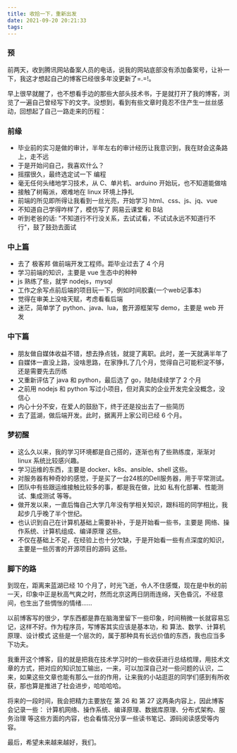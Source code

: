 ```yaml
---
title: 收拾一下，重新出发
date: 2021-09-20 20:21:33
tags:
---
```


### 预
前两天，收到腾讯网站备案人员的电话，说我的网站底部没有添加备案号，让补一下，我这才想起自己的博客已经很多年没更新了=.=!。

早上很早就醒了，也不想看手边的那些大部头技术书，于是就打开了我的博客，浏览了一遍自己曾经写下的文字。没想到，看到有些文章时竟忍不住产生一丝丝感动，回想起了自己一路走来的历程：

### 前缘
- 毕业前的实习是做的审计，半年左右的审计经历让我意识到，我在财会这条路上，走不远
- 于是开始问自己，我喜欢什么？
- 摇摆很久，最终选定试一下 编程
- 毫无任何头绪地学习技术，从 C、单片机、arduino 开始玩，也不知道能做啥
- 接触了树莓派，艰难地在 linux 环境上挣扎
- 前端的所见即所得让我看到一丝光亮，开始学习 html、css、js、jq、vue
- 不知道自己学得咋样了，模仿写了 网易云课堂 和 B站
- 听到老爸的话: "不知道行不行没关系，去试试看，不试试永远不知道行不行"，鼓了鼓劲去面试

### 中上篇
- 去了 极客邦 做前端开发工程师。距毕业过去了 4 个月
- 学习前端的知识，主要是 vue 生态中的种种
- js 熟练了些，就学 nodejs，mysql
- 工作之余写点前后端的项目玩一下，例如时间胶囊(一个web记事本)
- 觉得在审美上没啥天赋，考虑看看后端
- 迷茫，简单学了 python、java、lua，套开源框架写 demo，主要是 web 开发

### 中下篇
- 朋友做自媒体收益不错，想去挣点钱，就提了离职。此时，差一天就满半年了
- 自媒体一直没上路，没啥思路，在家挣扎了几个月，觉得自己可能积淀不够，还是需要先去历练
- 又重新评估了 java 和 python，最后选了 go，陆陆续续学了 2 个月
- 之前用 nodejs 和 python 写过小项目，但对真实的企业开发完全没概念，没信心
- 内心十分不安，在爱人的鼓励下，终于还是投出去了一些简历
- 去了蓝湖，做后端开发。此时，据离开上家公司已经 6 个月。

### 梦初醒
- 这么久以来，我的学习环境都是自己搭的，逐渐也有了些熟练度，渐渐对 linux 系统比较感兴趣。
- 学习运维的东西，主要是 docker、k8s、ansible、shell 这些。
- 对服务器有种奇妙的感觉，于是买了一台24核的Dell服务器，用于平常测试。
- 团队中有些跟运维接触比较多的事，都是我在做，比如 私有化部署、性能测试、集成测试 等等。
- 做开发以来，一直后悔自己大学几年没有学相关知识，跟科班的同学相比，我起步几乎晚了半个世纪。
- 也认识到自己在计算机基础上需要补补，于是开始看一些书，主要是 网络、操作系统、计算机组成、编译原理 这些。
- 不仅在基础上不足，在经验上也十分欠缺，于是开始看一些有点深度的知识，主要是一些厉害的开源项目的源码 这些。

### 脚下的路
到现在，距离来蓝湖已经 10 个月了，时光飞逝，令人不住感慨，现在是中秋的前一天，印象中正是秋高气爽之时，然而北京这两日阴雨连绵，天色昏沉，不经意间，也生出了些惆怅的情绪……

以前博客写的很少，学东西都是靠在脑海里留下一些印象，时间稍微一长就容易忘记，这样不好。作为程序员，写博客其实应该是基本功，和 算法、数学、计算机原理、设计模式 这些是一个层次的，属于那种具有长远价值的东西，我也应当多下功夫。

我重开这个博客，目的就是把我在技术学习时的一些收获进行总结梳理，用技术文章的方式，把对应的知识加工输出，一来，可以加深自己对一些问题的认识，二来，如果这些文章也能有那么一丝的作用，让来我的小站逛逛的同学们感到有所收获，那也算是推进了社会进步，哈哈哈哈。

将来的一段时间，我会把精力主要放在 第 26 和 第 27 这两条内容上，因此博客会记录一些： 计算机网络、操作系统、编译原理、数据库原理、分布式架构、服务治理 等这些方面的内容，也会看情况分享一些读书笔记、源码阅读感受等内容。

最后，希望未来越来越好，我们。
